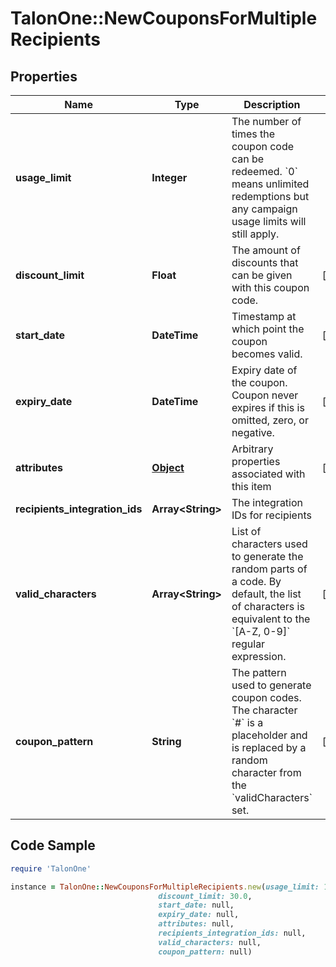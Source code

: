 # TalonOne::NewCouponsForMultipleRecipients

## Properties

Name | Type | Description | Notes
------------ | ------------- | ------------- | -------------
**usage_limit** | **Integer** | The number of times the coupon code can be redeemed. &#x60;0&#x60; means unlimited redemptions but any campaign usage limits will still apply.  | 
**discount_limit** | **Float** | The amount of discounts that can be given with this coupon code.  | [optional] 
**start_date** | **DateTime** | Timestamp at which point the coupon becomes valid. | [optional] 
**expiry_date** | **DateTime** | Expiry date of the coupon. Coupon never expires if this is omitted, zero, or negative. | [optional] 
**attributes** | [**Object**](.md) | Arbitrary properties associated with this item | [optional] 
**recipients_integration_ids** | **Array&lt;String&gt;** | The integration IDs for recipients | 
**valid_characters** | **Array&lt;String&gt;** | List of characters used to generate the random parts of a code. By default, the list of characters is equivalent to the &#x60;[A-Z, 0-9]&#x60; regular expression.  | [optional] 
**coupon_pattern** | **String** | The pattern used to generate coupon codes. The character &#x60;#&#x60; is a placeholder and is replaced by a random character from the &#x60;validCharacters&#x60; set.  | [optional] 

## Code Sample

```ruby
require 'TalonOne'

instance = TalonOne::NewCouponsForMultipleRecipients.new(usage_limit: 100,
                                 discount_limit: 30.0,
                                 start_date: null,
                                 expiry_date: null,
                                 attributes: null,
                                 recipients_integration_ids: null,
                                 valid_characters: null,
                                 coupon_pattern: null)
```


